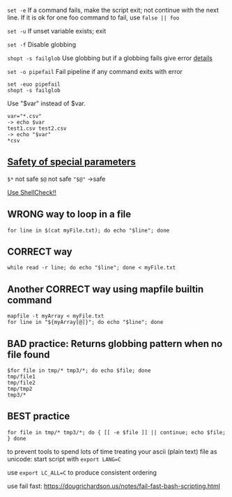 `set -e`
If a command fails, make the script exit; not continue with the next line.
If it is ok for one foo command to fail, use `false || foo`

`set -u`
If unset variable exists; exit

`set -f`
Disable globbing

`shopt -s failglob`
Use globbing but if a globbing fails give error
[details](https://www.gnu.org/software/bash/manual/html_node/The-Shopt-Builtin.html)

`set -o pipefail`
Fail pipeline if any command exits with error

```
set -euo pipefail
shopt -s failglob
```

Use "$var" instead of $var.
```
var="*.csv"
-> echo $var
test1.csv test2.csv
-> echo "$var"
*csv
```

## [Safety of special parameters](https://www.gnu.org/software/bash/manual/html_node/Special-Parameters.html)
`$*` not safe
`$@` not safe
`"$@"` ->safe



[Use ShellCheck!!](https://www.shellcheck.net/)




## WRONG way to loop in a file
```
for line in $(cat myFile.txt); do echo "$line"; done
```
## CORRECT way
```
while read -r line; do echo "$line"; done < myFile.txt
```
## Another CORRECT way using mapfile builtin command
```
mapfile -t myArray < myFile.txt
for line in "${myArray[@]}"; do echo "$line"; done
```


## BAD practice: Returns globbing pattern when no file found
```
$for file in tmp/* tmp3/*; do echo $file; done
tmp/file1
tmp/file2
tmp/tmp2
tmp3/*
```

## BEST practice
```
for file in tmp/* tmp3/*; do { [[ -e $file ]] || continue; echo $file; } done
```

to prevent tools to spend lots of time treating your ascii (plain text) file as unicode: start script with `export LANG=C` 

use `export LC_ALL=C` to produce consistent ordering


use fail fast:
https://dougrichardson.us/notes/fail-fast-bash-scripting.html
